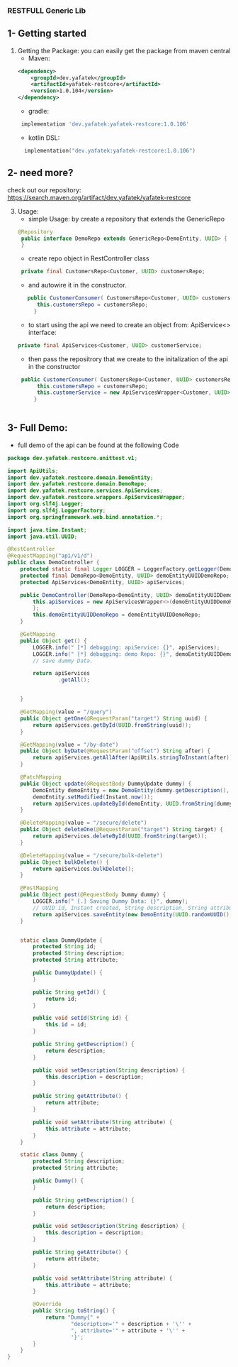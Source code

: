 ### RESTFULL Generic Lib

1- Getting started
--
1. Getting the Package:
   you can easily get the package from maven central
    * Maven:
    ```xml
    <dependency>
        <groupId>dev.yafatek</groupId>
        <artifactId>yafatek-restcore</artifactId>
        <version>1.0.104</version>
    </dependency>
    ```
    * gradle:
    ```groovy
     implementation 'dev.yafatek:yafatek-restcore:1.0.106'
   ```
    * kotlin DSL:
   ```kotlin
     implementation("dev.yafatek:yafatek-restcore:1.0.106")
   ```
2- need more?
-- 
check out our repository: https://search.maven.org/artifact/dev.yafatek/yafatek-restcore

3. Usage:
    * simple Usage: by create a repository that extends the GenericRepo
   ```java
   @Repository
    public interface DemoRepo extends GenericRepo<DemoEntity, UUID> {
    }
   ```
    * create repo object in RestController class
   ```java
    private final CustomersRepo<Customer, UUID> customersRepo;
   ```
    * and autowire it in the constructor.
   ```java
      public CustomerConsumer( CustomersRepo<Customer, UUID> customersRepo) {
         this.customersRepo = customersRepo;
        }
   ```
    * to start using the api we need to create an object from: ApiService<> interface:
   ```java
   private final ApiServices<Customer, UUID> customerService;
   ```
    * then pass the repositrory that we create to the initalization of the api in the constructor
   ```java
    public CustomerConsumer( CustomersRepo<Customer, UUID> customersRepo) {
         this.customersRepo = customersRepo;
         this.customerService = new ApiServicesWrapper<Customer, UUID>(customersRepo) {};
        }
  
   ```
3- Full Demo:
--
* full demo of the api can be found at the following Code

```java
package dev.yafatek.restcore.unittest.v1;

import ApiUtils;
import dev.yafatek.restcore.domain.DemoEntity;
import dev.yafatek.restcore.domain.DemoRepo;
import dev.yafatek.restcore.services.ApiServices;
import dev.yafatek.restcore.wrappers.ApiServicesWrapper;
import org.slf4j.Logger;
import org.slf4j.LoggerFactory;
import org.springframework.web.bind.annotation.*;

import java.time.Instant;
import java.util.UUID;

@RestController
@RequestMapping("api/v1/d")
public class DemoController {
    protected static final Logger LOGGER = LoggerFactory.getLogger(DemoController.class);
    protected final DemoRepo<DemoEntity, UUID> demoEntityUUIDDemoRepo;
    protected ApiServices<DemoEntity, UUID> apiServices;

    public DemoController(DemoRepo<DemoEntity, UUID> demoEntityUUIDDemoRepo) {
        this.apiServices = new ApiServicesWrapper<>(demoEntityUUIDDemoRepo) {
        };
        this.demoEntityUUIDDemoRepo = demoEntityUUIDDemoRepo;
    }

    @GetMapping
    public Object get() {
        LOGGER.info(" [*] debugging: apiService: {}", apiServices);
        LOGGER.info(" [*] debugging: demo Repo: {}", demoEntityUUIDDemoRepo);
        // save dummy Data.

        return apiServices
                .getAll();


    }

    @GetMapping(value = "/query")
    public Object getOne(@RequestParam("target") String uuid) {
        return apiServices.getById(UUID.fromString(uuid));
    }

    @GetMapping(value = "/by-date")
    public Object byDate(@RequestParam("offset") String after) {
        return apiServices.getAllAfter(ApiUtils.stringToInstant(after));
    }

    @PatchMapping
    public Object update(@RequestBody DummyUpdate dummy) {
        DemoEntity demoEntity = new DemoEntity(dummy.getDescription(), dummy.getAttribute());
        demoEntity.setModified(Instant.now());
        return apiServices.updateById(demoEntity, UUID.fromString(dummy.getId()));
    }

    @DeleteMapping(value = "/secure/delete")
    public Object deleteOne(@RequestParam("target") String target) {
        return apiServices.deleteById(UUID.fromString(target));
    }

    @DeleteMapping(value = "/secure/bulk-delete")
    public Object bulkDelete() {
        return apiServices.bulkDelete();
    }

    @PostMapping
    public Object post(@RequestBody Dummy dummy) {
        LOGGER.info(" [.] Saving Dummy Data: {}", dummy);
        // UUID id, Instant created, String description, String attribute
        return apiServices.saveEntity(new DemoEntity(UUID.randomUUID(), Instant.now(), dummy.getDescription(), dummy.getAttribute()));
    }


    static class DummyUpdate {
        protected String id;
        protected String description;
        protected String attribute;

        public DummyUpdate() {
        }

        public String getId() {
            return id;
        }

        public void setId(String id) {
            this.id = id;
        }

        public String getDescription() {
            return description;
        }

        public void setDescription(String description) {
            this.description = description;
        }

        public String getAttribute() {
            return attribute;
        }

        public void setAttribute(String attribute) {
            this.attribute = attribute;
        }
    }

    static class Dummy {
        protected String description;
        protected String attribute;

        public Dummy() {
        }

        public String getDescription() {
            return description;
        }

        public void setDescription(String description) {
            this.description = description;
        }

        public String getAttribute() {
            return attribute;
        }

        public void setAttribute(String attribute) {
            this.attribute = attribute;
        }

        @Override
        public String toString() {
            return "Dummy{" +
                    "description='" + description + '\'' +
                    ", attribute='" + attribute + '\'' +
                    '}';
        }
    }
}

```